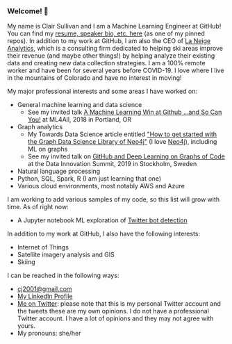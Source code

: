### Welcome! 👋

My name is Clair Sullivan and I am a Machine Learning Engineer at GitHub!  You can find my [resume, speaker bio, etc. here](https://github.com/cj2001/my_resume) (as one of my pinned repos). In addition to my work at GitHub, I am also the CEO of [La Neige Analytics](https://www.laneige-analytics.com/), which is a consulting firm dedicated to helping ski areas improve their revenue (and maybe other things!) by helping analyze their existing data and creating new data collection strategies.  I am a 100% remote worker and have been for several years before COVID-19.  I love where I live in the mountains of Colorado and have no interest in moving! 

My major professional interests and some areas I have worked on:

- General machine learning and data science
  - See my invited talk [A Machine Learning Win at Github ...and So Can You!](https://youtu.be/9FeQjHzrU7M) at ML4All, 2018 in Portland, OR
- Graph analytics 
  - My Towards Data Science article entitled ["How to get started with the Graph Data Science Library of Neo4j"](https://towardsdatascience.com/how-to-get-started-with-the-new-graph-data-science-library-of-neo4j-3c8fff6107b) (I love [Neo4j](https://neo4j.com/)), including ML on graphs
  - See my invited talk on [GitHub and Deep Learning on Graphs of Code](https://youtu.be/-5lhnusF0CA) at the Data Innovation Summit, 2019 in Stockholm, Sweden
- Natural language processing
- Python, SQL, Spark, R (I am just learning that one)
- Various cloud environments, most notably AWS and Azure

I am working to add various samples of my code, so this list will grow with time.  As of right now:

- A Jupyter notebook ML exploration of [Twitter bot detection](https://github.com/cj2001/twitter_bot_detection_sample/blob/main/twitter_bot_detection_demo.ipynb)

In addition to my work at GitHub, I also have the following interests:

- Internet of Things
- Satellite imagery analysis and GIS
- Skiing

I can be reached in the following ways:

- cj2001@gmail.com
- [My LinkedIn Profile](https://www.linkedin.com/in/clair-sullivan-09914342/)
- [Me on Twitter](https://twitter.com/cjisalock): please note that this is my personal Twitter account and the tweets these are my own opinions.  I do not have a professional Twitter account.  I have a lot of opinions and they may not agree with yours.
- My pronouns: she/her
